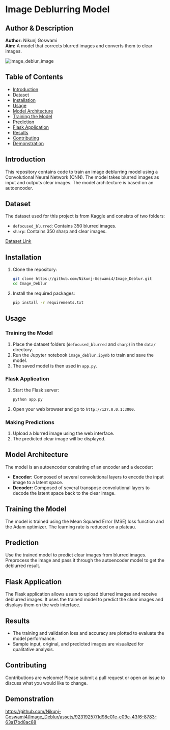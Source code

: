 # Image Deblurring Model

## Author & Description
**Author:** Nikunj Goswami  
**Aim:** A model that corrects blurred images and converts them to clear images.

![image_deblur_image](https://github.com/Nikunj-Goswami4/Image_Deblur/assets/92319257/0854eaaa-1bb7-41b8-add8-fd9656208090)

## Table of Contents
- [Introduction](#introduction)
- [Dataset](#dataset)
- [Installation](#installation)
- [Usage](#usage)
- [Model Architecture](#model-architecture)
- [Training the Model](#training-the-model)
- [Prediction](#prediction)
- [Flask Application](#flask-application)
- [Results](#results)
- [Contributing](#contributing)
- [Demonstration](#demonstration)

## Introduction
This repository contains code to train an image deblurring model using a Convolutional Neural Network (CNN). The model takes blurred images as input and outputs clear images. The model architecture is based on an autoencoder.

## Dataset
The dataset used for this project is from Kaggle and consists of two folders:
- `defocused_blurred`: Contains 350 blurred images.
- `sharp`: Contains 350 sharp and clear images.

[Dataset Link](https://www.kaggle.com/datasets/kwentar/blur-dataset)

## Installation
1. Clone the repository:
    ```bash
    git clone https://github.com/Nikunj-Goswami4/Image_Deblur.git
    cd Image_Deblur
    ```
2. Install the required packages:
    ```bash
    pip install -r requirements.txt
    ```

## Usage
### Training the Model
1. Place the dataset folders (`defocused_blurred` and `sharp`) in the `data/` directory.
2. Run the Jupyter notebook `image_deblur.ipynb` to train and save the model.
3. The saved model is then used in `app.py`.

### Flask Application
1. Start the Flask server:
    ```bash
    python app.py
    ```
2. Open your web browser and go to `http://127.0.0.1:3000`.

### Making Predictions
1. Upload a blurred image using the web interface.
2. The predicted clear image will be displayed.

## Model Architecture
The model is an autoencoder consisting of an encoder and a decoder:
- **Encoder:** Composed of several convolutional layers to encode the input image to a latent space.
- **Decoder:** Composed of several transpose convolutional layers to decode the latent space back to the clear image.

## Training the Model
The model is trained using the Mean Squared Error (MSE) loss function and the Adam optimizer. The learning rate is reduced on a plateau.

## Prediction
Use the trained model to predict clear images from blurred images. Preprocess the image and pass it through the autoencoder model to get the deblurred result.

## Flask Application
The Flask application allows users to upload blurred images and receive deblurred images. It uses the trained model to predict the clear images and displays them on the web interface.

## Results
- The training and validation loss and accuracy are plotted to evaluate the model performance.
- Sample input, original, and predicted images are visualized for qualitative analysis.

## Contributing
Contributions are welcome! Please submit a pull request or open an issue to discuss what you would like to change.

## Demonstration
https://github.com/Nikunj-Goswami4/Image_Deblur/assets/92319257/1d98c01e-c09c-43f6-8783-63a17bd8ac88



